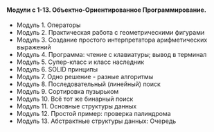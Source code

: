 #### Модули с 1-13. Объектно-Ориентированное Программирование.
 
 - Модуль 1. Операторы
 - Модуль 2. Практическая работа с геометрическими фигурами
 - Модуль 3. Создание простого интерпретатора арифметических выражений
 - Модуль 4. Программа: чтение с клавиатуры; вывод в терминал
 - Модуль 5. Супер-класс и класс наследник
 - Модуль 6. SOLID принципы
 - Модуль 7. Одно решение - разные алгоритмы
 - Модуль 8. Последовательный (линейный) поиск
 - Модуль 9. Сортировка пузырьком
 - Модуль 10. Всё тот же бинарный поиск
 - Модуль 11. Основные структуры данных
 - Модуль 12. Простой пример: проверка палиндрома
 - Модуль 13. Абстрактные структуры данных: Очередь

